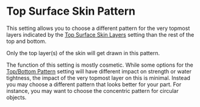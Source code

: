 Top Surface Skin Pattern
====
This setting allows you to choose a different pattern for the very topmost layers indicated by the [Top Surface Skin Layers](../top_bottom/roofing_layer_count.md) setting than the rest of the top and bottom.

Only the top layer(s) of the skin will get drawn in this pattern.

The function of this setting is mostly cosmetic. While some options for the [Top/Bottom Pattern](../top_bottom/top_bottom_pattern.md) setting will have different impact on strength or water tightness, the impact of the very topmost layer on this is minimal. Instead you may choose a different pattern that looks better for your part. For instance, you may want to choose the concentric pattern for circular objects.